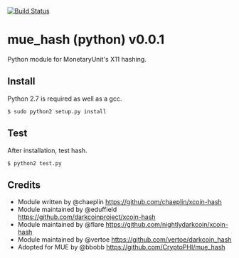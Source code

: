 [![Build Status](https://travis-ci.org/CryptoPHI/mue_hash.svg?branch=master)](https://travis-ci.org/CryptoPHI/mue_hash)

mue_hash (python) v0.0.1
===========================

Python module for MonetaryUnit's X11 hashing.

Install
-------
Python 2.7 is required as well as a gcc.

    $ sudo python2 setup.py install

Test
-------

After installation, test hash.

    $ python2 test.py

Credits
-------

* Module written by @chaeplin https://github.com/chaeplin/xcoin-hash
* Module maintained by @eduffield https://github.com/darkcoinproject/xcoin-hash
* Module maintained by @flare https://github.com/nightlydarkcoin/xcoin-hash
* Module maintained by @vertoe https://github.com/vertoe/darkcoin_hash
* Adopted for MUE by @bbobb https://github.com/CryptoPHI/mue_hash
